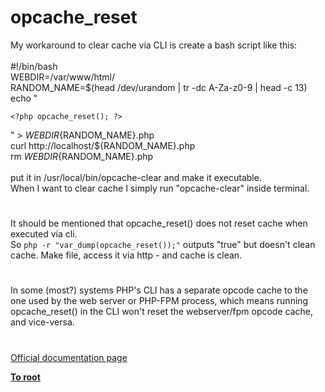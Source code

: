 # opcache_reset



My workaround to clear cache via CLI is create a bash script like this:<br><br>#!/bin/bash<br>WEBDIR=/var/www/html/<br>RANDOM_NAME=$(head /dev/urandom | tr -dc A-Za-z0-9 | head -c 13)<br>echo "

```
<?php opcache_reset(); ?>
```
" &gt; ${WEBDIR}${RANDOM_NAME}.php<br>curl http://localhost/${RANDOM_NAME}.php<br>rm ${WEBDIR}${RANDOM_NAME}.php<br><br>put it in /usr/local/bin/opcache-clear and make it executable. <br>When I want to clear cache I simply run "opcache-clear" inside terminal.  

#

It should be mentioned that opcache_reset() does not reset cache when executed via cli. <br>So `php -r "var_dump(opcache_reset());"` outputs "true" but doesn&apos;t clean cache. Make file, access it via http - and cache is clean.  

#

In some (most?) systems PHP&apos;s CLI has a separate opcode cache to the one used by the web server or PHP-FPM process, which means running opcache_reset() in the CLI won&apos;t reset the webserver/fpm opcode cache, and vice-versa.  

#

[Official documentation page](https://www.php.net/manual/en/function.opcache-reset.php)

**[To root](/README.md)**